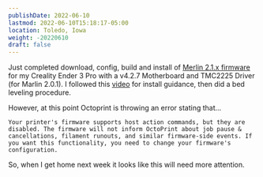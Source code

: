 ```yaml
---
publishDate: 2022-06-10
lastmod: 2022-06-10T15:18:17-05:00
location: Toledo, Iowa
weight: -20220610
draft: false
---
```

Just completed download, config, build and install of [Merlin 2.1.x firmware](https://marlinfw.org/meta/download/) for my Creality Ender 3 Pro with a v4.2.7 Motherboard and TMC2225 Driver (for Marlin 2.0.1).  I followed this [video](https://www.youtube.com/watch?v=UZdI1jRGVv4) for install guidance, then did a bed leveling procedure.  

However, at this point Octoprint is throwing an error stating that...

```
Your printer's firmware supports host action commands, but they are disabled. The firmware will not inform OctoPrint about job pause & cancellations, filament runouts, and similar firmware-side events. If you want this functionality, you need to change your firmware's configuration.
```

So, when I get home next week it looks like this will need more attention.


 